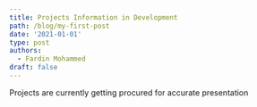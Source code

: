 ```yaml
---
title: Projects Information in Development
path: /blog/my-first-post
date: '2021-01-01'
type: post
authors:
  - Fardin Mohammed
draft: false
---
```

Projects are currently getting procured for accurate presentation
